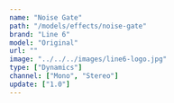 ```yaml
---
name: "Noise Gate"
path: "/models/effects/noise-gate"
brand: "Line 6"
model: "Original"
url: ""
image: "../../../images/line6-logo.jpg"
type: ["Dynamics"]
channel: ["Mono", "Stereo"]
update: ["1.0"]
---
```

